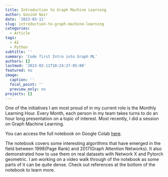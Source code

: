 ```yaml
---
title: Introduction to Graph Machine Learning
author: Govind Nair
date: '2023-03-11'
slug: introduction-to-graph-machine-learning
categories:
  - Article
tags:
  - AI
  - Python
subtitle: ''
summary: 'Code first Intro into Graph ML'
authors: []
lastmod: '2023-03-11T10:24:27-05:00'
featured: no
image:
  caption: ''
  focal_point: ''
  preview_only: no
projects: []
---
```


One of the initiatives I am most proud of in my current role is the Monthly Learning Hour. Every Month, each person in my team takes turns to do an hour long presentation on a topic of interest. Most recently, I did a session on Graph Machine Learning.

You can access the full notebook on Google Colab [here](https://colab.research.google.com/github/govindgnair23/Graph-Machine-Learning/blob/master/Intro_to_Graph_Machine_Learning.ipynb).

The notebook covers some interesting algorithms that have emerged in the field between 1998(Page Rank) and 2017(Graph Attention Networks). It also demonstrated how to use them on real datasets with Network X and Pytorch geometric. I am working on a video walk through of the notebook as some parts of it can be quite dense. Check out references at the bottom of the notebook to learn more.



